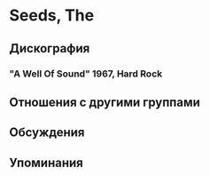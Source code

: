 # Seeds, The



## Дискография

### "A Well Of Sound" 1967, Hard Rock




## Отношения с другими группами


## Обсуждения


## Упоминания

